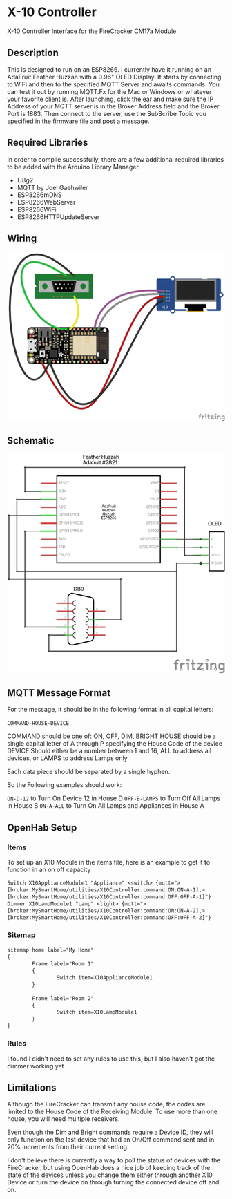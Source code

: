 # X-10 Controller
X-10 Controller Interface for the FireCracker CM17a Module

## Description
This is designed to run on an ESP8266. I currently have it running on an AdaFruit Feather Huzzah with a 0.96" OLED Display. It starts by connecting to WiFi and then to the specified MQTT Server and awaits commands. You can test it out by running MQTT.Fx for the Mac or Windows or whatever your favorite client is. After launching, click the ear and make sure the IP Address of your MQTT server is in the Broker Address field and the Broker Port is 1883. Then connect to the server, use the SubScribe Topic you specified in the firmware file and post a message.

## Required Libraries
In order to compile successfully, there are a few additional required libraries to be added with the Arduino Library Manager.
* U8g2
* MQTT by Joel Gaehwiler
* ESP8266mDNS
* ESP8266WebServer
* ESP8266WiFi
* ESP8266HTTPUpdateServer

## Wiring

![X10Controller_breadboard](Fritzing/X10Controller_breadboard.jpg)

## Schematic

![X10Controller_schematic](Fritzing/X10Controller_schematic.jpg)

## MQTT Message Format

For the message, it should be in the following format in all capital letters:

`COMMAND-HOUSE-DEVICE`

COMMAND should be one of: ON, OFF, DIM, BRIGHT
HOUSE should be a single capital letter of A through P specifying the House Code of the device
DEVICE Should either be a number between 1 and 16, ALL to address all devices, or LAMPS to address Lamps only

Each data piece should be separated by a single hyphen.

So the Following examples should work:

`ON-D-12` to Turn On Device 12 in House D
`OFF-B-LAMPS` to Turn Off All Lamps in House B
`ON-A-ALL` to Turn On All Lamps and Appliances in House A

## OpenHab Setup
### Items
To set up an X10 Module in the items file, here is an example to get it to function in an on off capacity
```
Switch X10ApplianceModule1 "Appliance" <switch> {mqtt=">[broker:MySmartHome/utilities/X10Controller:command:ON:ON-A-1],>[broker:MySmartHome/utilities/X10Controller:command:OFF:OFF-A-1]"}
Dimmer X10LampModule1 "Lamp" <light> {mqtt=">[broker:MySmartHome/utilities/X10Controller:command:ON:ON-A-2],>[broker:MySmartHome/utilities/X10Controller:command:OFF:OFF-A-2]"}
```

### Sitemap
```
sitemap home label="My Home"
{
        Frame label="Room 1"
        {
                Switch item=X10ApplianceModule1
        }

        Frame label="Room 2"
        {
                Switch item=X10LampModule1
        }
}
```

### Rules
I found I didn't need to set any rules to use this, but I also haven't got the dimmer working yet

## Limitations
Although the FireCracker can transmit any house code, the codes are limited to the House Code of the Receiving Module. To use more than one house, you will need multiple receivers.

Even though the Dim and Bright commands require a Device ID, they will only function on the last device that had an On/Off command sent and in 20% increments from their current setting.

I don't believe there is currently a way to poll the status of devices with the FireCracker, but using OpenHab does a nice job of keeping track of the state of the devices unless you change them either through another X10 Device or turn the device on through turning the connected device off and on.
